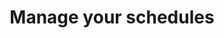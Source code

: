 ---
lang: en
title: Manage your schedules
image: ../../static/images/cards/icon-calendar.png
imageAlt: Test
description: Un enfant malade, un autre demande un supplément et un troisième qui sera absent à la fin du mois. Difficile à suivre ! Notre planning vous permet d’y voir plus clair. Finis les post-its et les feuilles volantes.
bordered: true
---